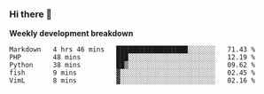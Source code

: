 ### Hi there 👋


**Weekly development breakdown**

<!--START_SECTION:waka-->
```text
Markdown   4 hrs 46 mins   ██████████████████░░░░░░░   71.43 % 
PHP        48 mins         ███░░░░░░░░░░░░░░░░░░░░░░   12.19 % 
Python     38 mins         ██▒░░░░░░░░░░░░░░░░░░░░░░   09.62 % 
fish       9 mins          ▓░░░░░░░░░░░░░░░░░░░░░░░░   02.45 % 
VimL       8 mins          ▓░░░░░░░░░░░░░░░░░░░░░░░░   02.16 % 
```
<!--END_SECTION:waka-->
